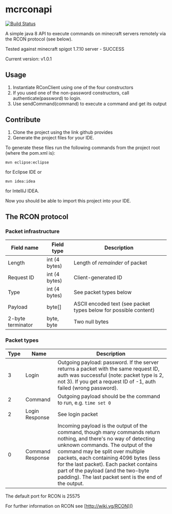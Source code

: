 # mcrconapi
[![Build Status](https://travis-ci.org/fnetworks/mcrconapi.svg?branch=master)](https://travis-ci.org/fnetworks/mcrconapi)

A simple java 8 API to execute commands on minecraft servers remotely via the RCON protocol (see below).

Tested against minecraft spigot 1.7.10 server - SUCCESS

Current version: v1.0.1

## Usage
1. Instantiate RConClient using one of the four constructors
2. If you used one of the non-password constructors, call authenticate(password) to login.
3. Use sendCommand(command) to execute a command and get its output

## Contribute
1. Clone the project using the link github provides
2. Generate the project files for your IDE.

To generate these files run the following commands from the project root (where the pom.xml is):

    mvn eclipse:eclipse
    
for Eclipse IDE or

    mvn idea:idea

for IntelliJ IDEA.

Now you should be able to import this project into your IDE.

## The RCON protocol
### Packet infrastructure
Field name | Field type | Description
---------- | ---------- | -----------
Length | int (4 bytes) | Length of _remainder_ of packet
Request ID | int (4 bytes) | Client-generated ID
Type | int (4 bytes) | See packet types below
Payload | byte[] | ASCII encoded text (see packet types below for possible content)
2-byte terminator | byte, byte | Two null bytes

### Packet types
Type | Name | Description
---- | ---- | --------
3 | Login | Outgoing payload: password. If the server returns a packet with the same request ID, auth was successful (note: packet type is 2, not 3). If you get a request ID of -1, auth failed (wrong password).
2 | Command | Outgoing payload should be the command to run, e.g. `time set 0`
2 | Login Response | See login packet
0 | Command Response | Incoming payload is the output of the command, though many commands return nothing, and there's no way of detecting unknown commands. The output of the command may be split over multiple packets, each containing 4096 bytes (less for the last packet). Each packet contains part of the payload (and the two-byte padding). The last packet sent is the end of the output.

The default port for RCON is 25575

For further information on RCON see [http://wiki.vg/RCON]()
